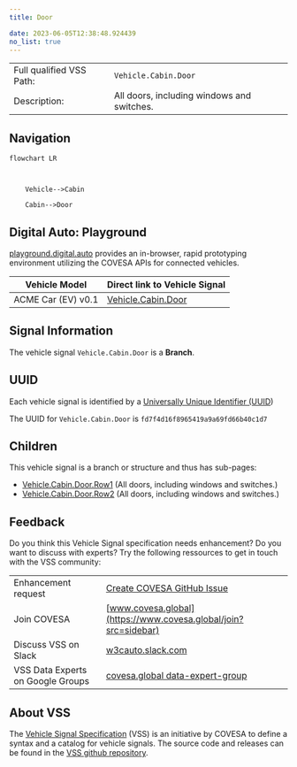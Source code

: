 ```yaml
---
title: Door

date: 2023-06-05T12:38:48.924439
no_list: true
---
```



| | |
|---|---|
| Full qualified VSS Path: | `Vehicle.Cabin.Door` |
| Description: | All doors, including windows and switches. |

## Navigation

```mermaid
flowchart LR



    Vehicle-->Cabin

    Cabin-->Door

```


## Digital Auto: Playground

[playground.digital.auto](http://digital.auto) provides an in-browser, rapid prototyping environment utilizing the COVESA APIs for connected vehicles. 

| Vehicle Model | Direct link to Vehicle Signal |
|---|---|
| ACME Car (EV) v0.1 | [Vehicle.Cabin.Door](https://digitalauto.netlify.app/model/STLWzk1WyqVVLbfymb4f/cvi/list/Vehicle.Cabin.Door/) |


## Signal Information




The vehicle signal `Vehicle.Cabin.Door` is a **Branch**.





## UUID

Each vehicle signal is identified by a [Universally Unique Identifier (UUID](https://en.wikipedia.org/wiki/Universally_unique_identifier))

The UUID for `Vehicle.Cabin.Door` is `fd7f4d16f8965419a9a69fd66b40c1d7`

## Children

This vehicle signal is a branch or structure and thus has sub-pages:

- [Vehicle.Cabin.Door.Row1](row1/) (All doors, including windows and switches.)
- [Vehicle.Cabin.Door.Row2](row2/) (All doors, including windows and switches.)


## Feedback

Do you think this Vehicle Signal specification needs enhancement? Do you want to discuss with experts? Try the following ressources to get in touch with the VSS community:

| | |
|---|---|
| Enhancement request | [Create COVESA GitHub Issue](https://github.com/COVESA/vehicle_signal_specification/issues/new?body=Please+describe+your+feedback&title=Signal+feedback+Vehicle.Cabin.Door) |
| Join COVESA | [www.covesa.global](https://www.covesa.global/join?src=sidebar) |
| Discuss VSS on Slack | [w3cauto.slack.com](http://w3cauto.slack.com/) |
| VSS Data Experts on Google Groups | [covesa.global data-expert-group](https://groups.google.com/a/covesa.global/g/data-expert-group) |

## About VSS

The [Vehicle Signal Specification](https://covesa.github.io/vehicle_signal_specification/) (VSS)
is an initiative by COVESA to define a syntax and a catalog for vehicle signals.
The source code and releases can be found in the [VSS github repository](https://github.com/COVESA/vehicle_signal_specification).

